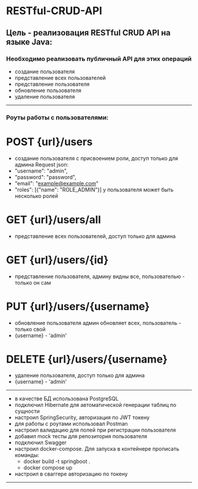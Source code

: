 ﻿# RESTful-CRUD-API
## Цель - реализовация RESTful CRUD API на языке Java:
### Необходимо реализовать публичный API для этих операций
- создание пользователя
- представление всех пользователей
- представление пользователя
- обновление пользователя
- удаление пользователя
---

### Роуты работы с пользователями:
# POST {url}/users
- создание пользователя c присвоением роли, доступ только для админа
Request json:
- "username": "admin",
- "password": "password",
- "email": "example@example.com"
- "roles": [{"name": "ROLE_ADMIN"}]
у пользователя может быть несколько ролей

# GET {url}/users/all
- представление всех пользователей, доступ только для админа

# GET {url}/users/{id}
- представление пользователя, админу видны все, пользователью - только он сам

# PUT {url}/users/{username}
- обновление пользователя админ обновляет всех, пользователь - только свой
- {username} - 'admin'

# DELETE {url}/users/{username}
- удаление пользователя, доступ только для админа
- {username} - 'admin'

---
+ в качестве БД использована PostgreSQL
+ подключил Hibernate для автоматической генерации таблиц по сущности
+ настроил SpringSecurity, авторизация по JWT токену
+ для работы с роутами использовал Postman
+ настроил валидацию для полей при регистрации пользователя
+ добавил mock тесты для репозитория пользователя
+ подключил Swagger
+ настроил docker-compose. Для запуска в контейнере прописать команды:
  + docker build -t springboot .
  + docker compose up
+ настроил в сваггере авторизацию по токену
---
